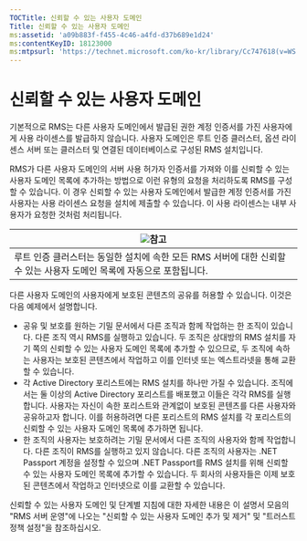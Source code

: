 ```yaml
---
TOCTitle: 신뢰할 수 있는 사용자 도메인
Title: 신뢰할 수 있는 사용자 도메인
ms:assetid: 'a09b883f-f455-4c46-a4fd-d37b689e1d24'
ms:contentKeyID: 18123000
ms:mtpsurl: 'https://technet.microsoft.com/ko-kr/library/Cc747618(v=WS.10)'
---
```


신뢰할 수 있는 사용자 도메인
============================

기본적으로 RMS는 다른 사용자 도메인에서 발급된 권한 계정 인증서를 가진 사용자에게 사용 라이센스를 발급하지 않습니다. 사용자 도메인은 루트 인증 클러스터, 옵션 라이센스 서버 또는 클러스터 및 연결된 데이터베이스로 구성된 RMS 설치입니다.

RMS가 다른 사용자 도메인의 서버 사용 허가자 인증서를 가져와 이를 신뢰할 수 있는 사용자 도메인 목록에 추가하는 방법으로 이런 유형의 요청을 처리하도록 RMS를 구성할 수 있습니다. 이 경우 신뢰할 수 있는 사용자 도메인에서 발급한 계정 인증서를 가진 사용자는 사용 라이센스 요청을 설치에 제출할 수 있습니다. 이 사용 라이센스는 내부 사용자가 요청한 것처럼 처리됩니다.

| ![](images/Cc747618.note(WS.10).gif)참고                                                 |
|-----------------------------------------------------------------------------------------------------------------------|
| 루트 인증 클러스터는 동일한 설치에 속한 모든 RMS 서버에 대한 신뢰할 수 있는 사용자 도메인 목록에 자동으로 포함됩니다. |

다른 사용자 도메인의 사용자에게 보호된 콘텐츠의 공유를 허용할 수 있습니다. 이것은 다음 예제에서 설명합니다.

-   공유 및 보호를 원하는 기밀 문서에서 다른 조직과 함께 작업하는 한 조직이 있습니다. 다른 조직 역시 RMS를 실행하고 있습니다. 두 조직은 상대방의 RMS 설치를 자기 쪽의 신뢰할 수 있는 사용자 도메인 목록에 추가할 수 있으므로, 두 조직에 속하는 사용자는 보호된 콘텐츠에서 작업하고 이를 인터넷 또는 엑스트라넷을 통해 교환할 수 있습니다.
-   각 Active Directory 포리스트에는 RMS 설치를 하나만 가질 수 있습니다. 조직에서는 둘 이상의 Active Directory 포리스트를 배포했고 이들은 각각 RMS를 실행합니다. 사용자는 자신이 속한 포리스트와 관계없이 보호된 콘텐츠를 다른 사용자와 공유하고자 합니다. 이를 허용하려면 다른 포리스트의 RMS 설치를 각 포리스트의 신뢰할 수 있는 사용자 도메인 목록에 추가하면 됩니다.
-   한 조직의 사용자는 보호하려는 기밀 문서에서 다른 조직의 사용자와 함께 작업합니다. 다른 조직이 RMS를 실행하고 있지 않습니다. 다른 조직의 사용자는 .NET Passport 계정을 설정할 수 있으며 .NET Passport를 RMS 설치를 위해 신뢰할 수 있는 사용자 도메인 목록에 추가할 수 있습니다. 두 회사의 사용자들은 이제 보호된 콘텐츠에서 작업하고 인터넷으로 이를 교환할 수 있습니다.

신뢰할 수 있는 사용자 도메인 및 단계별 지침에 대한 자세한 내용은 이 설명서 모음의 "RMS 서버 운영"에 나오는 "신뢰할 수 있는 사용자 도메인 추가 및 제거" 및 "트러스트 정책 설정"을 참조하십시오.
